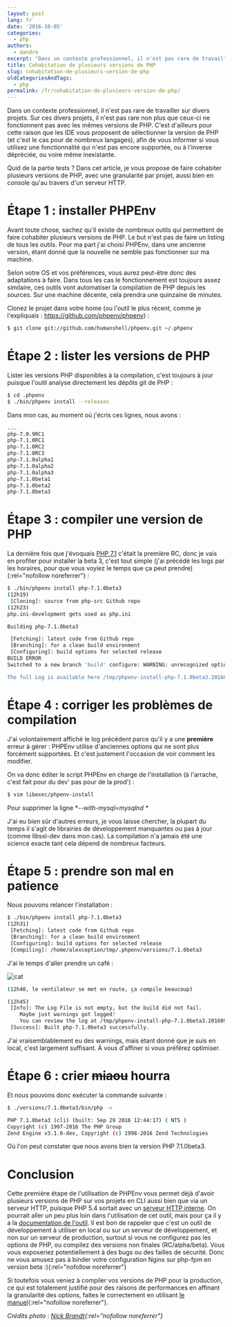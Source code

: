 ```yaml
---
layout: post
lang: fr
date: '2016-10-05'
categories:
  - php
authors:
  - aandre
excerpt: "Dans un contexte professionnel, il n'est pas rare de travailler sur divers projets. Sur ces divers projets, il n'est pas rare non plus que ceux-ci ne fonctionnent pas avec les mêmes versions de PHP. C'est d'ailleurs pour cette raison que les IDE vous proposent de sélectionner la version de PHP (et c'est le cas pour de nombreux langages), afin de vous informer si vous utilisez une fonctionnalité qui n'est pas encore\_supportée, ou à l'inverse dépréciée, ou voire même\_inexistante."
title: Cohabitation de plusieurs versions de PHP
slug: cohabitation-de-plusieurs-version-de-php
oldCategoriesAndTags:
  - php
permalink: /fr/cohabitation-de-plusieurs-version-de-php/
---
```

Dans un contexte professionnel, il n'est pas rare de travailler sur divers projets. Sur ces divers projets, il n'est pas rare non plus que ceux-ci ne fonctionnent pas avec les mêmes versions de PHP. C'est d'ailleurs pour cette raison que les IDE vous proposent de sélectionner la version de PHP (et c'est le cas pour de nombreux langages), afin de vous informer si vous utilisez une fonctionnalité qui n'est pas encore supportée, ou à l'inverse dépréciée, ou voire même inexistante.

Quid de la partie tests ? Dans cet article, je vous propose de faire cohabiter plusieurs versions de PHP, avec une granularité par projet, aussi bien en console qu'au travers d'un serveur HTTP.

# Étape 1 : installer PHPEnv

Avant toute chose, sachez qu'il existe de nombreux outils qui permettent de faire cohabiter plusieurs versions de PHP. Le but n'est pas de faire un listing de tous les outils. Pour ma part j'ai choisi PHPEnv, dans une ancienne version, étant donné que la nouvelle ne semble pas fonctionner sur ma machine.

Selon votre OS et vos préférences, vous aurez peut-être donc des adaptations à faire. Dans tous les cas le fonctionnement est toujours assez similaire, ces outils vont automatiser la compilation de PHP depuis les sources. Sur une machine décente, cela prendra une quinzaine de minutes.

Clonez le projet dans votre home (ou l'outil le plus récent, comme je l'expliquais : https://github.com/phpenv/phpenv) :

```bash
$ git clone git://github.com/humanshell/phpenv.git ~/.phpenv
```

# Étape 2 : lister les versions de PHP

Lister les versions PHP disponibles à la compilation, c'est toujours à jour puisque l'outil analyse directement les dépôts git de PHP :

```bash
$ cd .phpenv
$ ./bin/phpenv install --releases
```

Dans mon cas, au moment où j'écris ces lignes, nous avons :

```bash
...
php-7.0.9RC1
php-7.1.0RC1
php-7.1.0RC2
php-7.1.0RC3
php-7.1.0alpha1
php-7.1.0alpha2
php-7.1.0alpha3
php-7.1.0beta1
php-7.1.0beta2
php-7.1.0beta3
```

# Étape 3 : compiler une version de PHP

La dernière fois que j'évoquais [PHP 7.1](https://blog.eleven-labs.com/fr/php-7-1-pour-les-null/) c'était la première RC, donc je vais en profiter pour installer la beta 3, c'est tout simple (j'ai précédé les logs par les horaires, pour que vous voyiez le temps que ça peut prendre){:rel="nofollow noreferrer"} :

```bash
$ ./bin/phpenv install php-7.1.0beta3
(12h19)
 [Cloning]: source from php-src Github repo
(12h23)
php.ini-development gets used as php.ini

Building php-7.1.0beta3

 [Fetching]: latest code from Github repo
 [Branching]: for a clean build environment
 [Configuring]: build options for selected release
BUILD ERROR
Switched to a new branch 'build' configure: WARNING: unrecognized options: --with-mysql configure: WARNING: You will need re2c 0.13.4 or later if you want to regenerate PHP parsers. configure: error: Cannot find OpenSSL's <evp.h>

The full Log is available here /tmp/phpenv-install-php-7.1.0beta3.20160929122243.log
```

# Étape 4 : corriger les problèmes de compilation

J'ai volontairement affiché le log précédent parce qu'il y a une __**première**__ erreur à gérer : PHPEnv utilise d'anciennes options qui ne sont plus forcément supportées. Et c'est justement l'occasion de voir comment les modifier.

On va donc éditer le script PHPEnv en charge de l'installation (à l'arrache, c'est fait pour du dev' pas pour de la prod') :

```bash
$ vim libexec/phpenv-install
```

Pour supprimer la ligne **--with-mysql=mysqlnd \**

J'ai eu bien sûr d'autres erreurs, je vous laisse chercher, la plupart du temps il s'agit de librairies de développement manquantes ou pas à jour (comme libssl-dev dans mon cas). La compilation n'a jamais été une science exacte tant cela dépend de nombreux facteurs.

# Étape 5 : prendre son mal en patience

Nous pouvons relancer l'installation :

```bash
$ ./bin/phpenv install php-7.1.0beta3
(12h31)
 [Fetching]: latest code from Github repo
 [Branching]: for a clean build environment
 [Configuring]: build options for selected release
 [Compiling]: /home/alexception/tmp/.phpenv/versions/7.1.0beta3
```

J'ai le temps d'aller prendre un café :

![cat](/_assets/posts/2016-10-05-cohabitation-de-plusieurs-versions-de-php/cat.gif)

```bash
(12h40, le ventilateur se met en route, ça compile beaucoup)

(12h45)
 [Info]: The Log File is not empty, but the build did not fail.
    Maybe just warnings got logged?
    You can review the log at /tmp/phpenv-install-php-7.1.0beta3.20160929123438.log
 [Success]: Built php-7.1.0beta3 successfully.
```

J'ai vraisemblablement eu des warnings, mais étant donné que je suis en local, c'est largement suffisant. À vous d'affiner si vous préférez optimiser.

# Étape 6 : crier ~~miaou~~ hourra

Et nous pouvons donc exécuter la commande suivante :

```bash
$ ./versions/7.1.0beta3/bin/php -v

PHP 7.1.0beta3 (cli) (built: Sep 29 2016 12:44:17) ( NTS )
Copyright (c) 1997-2016 The PHP Group
Zend Engine v3.1.0-dev, Copyright (c) 1998-2016 Zend Technologies
```

Où l'on peut constater que nous avons bien la version PHP 7.1.0beta3.

# Conclusion

Cette première étape de l'utilisation de PHPEnv vous permet déjà d'avoir plusieurs versions de PHP sur vos projets en CLI aussi bien que via un serveur HTTP, puisque PHP 5.4 sortait avec un [serveur HTTP interne](http://php.net/manual/fr/features.commandline.webserver.php). On pourrait aller un peu plus loin dans l'utilisation de cet outil, mais pour ça il y a la [documentation de l'outil](https://github.com/humanshell/phpenv). Il est bon de rappeler que c'est un outil de développement à utiliser en local ou sur un serveur de développement, et non sur un serveur de production, surtout si vous ne configurez pas les options de PHP, ou compilez des versions non finales (RC/alpha/beta). Vous vous exposeriez potentiellement à des bugs ou des failles de sécurité. Donc ne vous amusez pas à binder votre configuration Nginx sur php-fpm en version beta :){:rel="nofollow noreferrer"}

Si toutefois vous veniez à compiler vos versions de PHP pour la production, ce qui est totalement justifié pour des raisons de performances en affinant la granularité des options, faites le correctement en utilisant [le manuel](http://php.net/manual/fr/install.unix.php){:rel="nofollow noreferrer"}.

_Crédits photo : [Nick Brandt](http://visualattraction.fr/nick-brandt){:rel="nofollow noreferrer"}_
